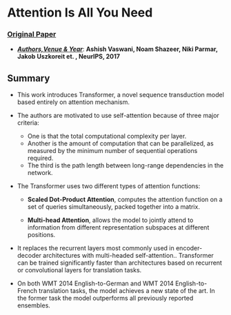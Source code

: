 ﻿# Attention Is All You Need

 
### [Original Paper](https://arxiv.org/pdf/1706.03762v5.pdf)

- <ins>***Authors,Venue & Year***</ins>: **Ashish Vaswani, Noam Shazeer, Niki Parmar, Jakob Uszkoreit et. , NeurIPS, 2017**

## Summary

- This work introduces Transformer, a novel sequence transduction model based entirely on attention mechanism.


- The authors are motivated to use self-attention because of three major criteria:  

   - One is that the total computational complexity per layer.
   - Another is the amount of computation that can be parallelized, as measured by the minimum number of sequential operations required.
   - The third is the path length between long-range dependencies in the network.

- The Transformer uses two different types of attention functions:

   - **Scaled Dot-Product Attention**, computes the attention function on a set of queries simultaneously, packed together into a matrix.

   - **Multi-head Attention**, allows the model to jointly attend to information from different representation subspaces at different positions.



-  It replaces the recurrent layers most commonly used in encoder-decoder architectures with multi-headed self-attention.. Transformer can be trained significantly faster than architectures based on recurrent or convolutional layers for translation tasks.

- On both WMT 2014 English-to-German and WMT 2014 English-to-French translation tasks, the model achieves a new state of the art.  In the former task the model outperforms all previously reported ensembles.



